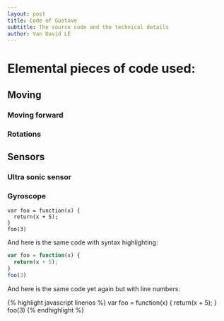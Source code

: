 ```yaml
---
layout: post
title: Code of Gustave
subtitle: The source code and the technical details
author: Van David LE
---
```


# Elemental pieces of code used:

## Moving

### Moving forward

### Rotations


## Sensors

### Ultra sonic sensor

### Gyroscope





~~~
var foo = function(x) {
  return(x + 5);
}
foo(3)
~~~

And here is the same code with syntax highlighting:

```javascript
var foo = function(x) {
  return(x + 5);
}
foo(3)
```

And here is the same code yet again but with line numbers:

{% highlight javascript linenos %}
var foo = function(x) {
  return(x + 5);
}
foo(3)
{% endhighlight %}

